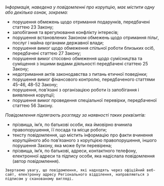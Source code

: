 *Інформація, наведена у повідомленні про корупцію, має містити одну або декілька ознак, зокрема:*
 - порушення обмежень щодо отримання подарунків, передбачені статтею 23 Закону;
 - запобігання та врегулювання конфлікту інтересів;
 - порушення встановлених Законом обмежень щодо отримання пільг, послуг і майна органами державної влади;
 - порушення вимог щодо обмеження спільної роботи близьких осіб, передбачені статтею 27 Закону;
 - порушення вимог стосовно обмеження щодо сумісництва та суміщення з іншими видами діяльності   передбачені статтею 25 Закону;
 - недотримання актів законодавства з питань етичної поведінки;
 - порушення вимог фінансового контролю, передбаченого статтями 45-46, 48-52 Закону;
 - порушення, пов’язані з організацією роботи із запобігання і виявлення корупції;
 - порушення вимог проведення спеціальної перевірки, передбаченої статтею 56 Закону.

*Повідомлення підлягають розгляду за наявності таких реквізитів:*
 - прізвища, ім’я, по батькові особи, яка ймовірно вчинила правопорушення, її посада та місце роботи;
 - тексту повідомлення, що містить інформацію про факти вчинення корупційного або пов’язаного з корупцією правопорушення, іншого порушення Закону, яка може бути перевірена;
 - прізвища, ім’я, по батькові, адреси, контактного телефону, електронної адреси та підпису особи, яка надіслала повідомлення (автор повідомлення).

`Звертаємо увагу, що повідомлення, які надходять через офіційний веб-сайт, електронну адресу Регіонального відділення, направляються з підписом у сканованому вигляді.
`